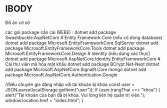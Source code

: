 # IBODY
Đồ án cơ sở

các gói package cần cài (BEBE) :
    dotnet add package Swashbuckle.AspNetCore
    # Entity Framework Core (nếu có dùng database)
    dotnet add package Microsoft.EntityFrameworkCore.SqlServer
    dotnet add package Microsoft.EntityFrameworkCore.Tools
    dotnet add package Microsoft.EntityFrameworkCore.Design
    # Identity (nếu dùng xác thực)
    dotnet add package Microsoft.AspNetCore.Identity.EntityFrameworkCore
    # Cài thư viện mã hóa mật khẩu
    dotnet add package BCrypt.Net-Next
    dotnet add package Microsoft.AspNetCore.SignalR.Core
    mongo
    dotnet add package Microsoft.AspNetCore.Authentication.Google



//Nếu chuyên gia đăng nhập với tài khoản bị khóa
const user = JSON.parse(localStorage.getItem("user"));
if (user.trangThai === "khoa") {
  alert("Tài khoản của bạn đã bị khóa. Vui lòng liên hệ quản trị viên.");
  window.location.href = "index.html";
}
